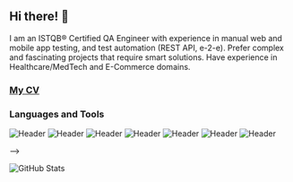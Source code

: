 ## Hi there! 👋

I am an ISTQB® Certified QA Engineer with experience in manual web and mobile app testing, and test automation (REST API, e-2-e). Prefer complex and fascinating projects that require smart solutions.
Have experience in Healthcare/MedTech and E-Commerce domains.

### [My CV](https://docs.google.com/document/d/1UZoXagw1gLoMvg04s9ZWOp6PjNDLgJkgj3eyoEJoOII/edit#heading=h.slrytqw7edjf)

### Languages and Tools

![Header](https://img.shields.io/badge/Jira-090909?style=for-the-badge&logo=jira&logoColor=136be1)
![Header](https://img.shields.io/badge/Postman-090909?style=for-the-badge&logo=postman&logoColor=f76935)
![Header](https://img.shields.io/badge/Swagger-090909?style=for-the-badge&logo=swagger&logoColor=7ede2b)
![Header](https://img.shields.io/badge/Github-090909?style=for-the-badge&logo=github&logoColor=8cc4d7)
![Header](https://img.shields.io/badge/MySQL-090909?style=for-the-badge&logo=mysql&logoColor=00618a)
![Header](https://img.shields.io/badge/DevTools-090909?style=for-the-badge&logo=googlechrome&logoColor=2674f2)
![Header](https://img.shields.io/badge/AndroidStudio-090909?style=for-the-badge&logo=androidstudio&logoColor=3ad07d)

-->

![GitHub Stats](https://github-readme-stats.vercel.app/api/top-langs/?username=olhamarkova&theme=default&show_icons=true&hide_border=true&layout=compact)

